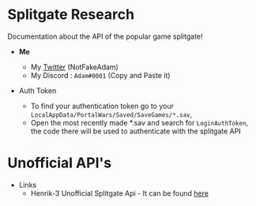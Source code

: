 # Splitgate Research
Documentation about the API of the popular game splitgate!

- **Me**
  - My [Twitter](https://twitter.com/notfakeadam) (NotFakeAdam)
  - My Discord : `Adаm#0001` (Copy and Paste it)
  
- Auth Token
  - To find your authentication token go to your `LocalAppData/PortalWars/Saved/SaveGames/*.sav`, 
  - Open the most recently made *.sav and search for `LoginAuthToken`, the code there will be used to authenticate with the splitgate API

# Unofficial API's
- Links
  - Henrik-3 Unofficial Splitgate Api - It can be found [here](https://github.com/Henrik-3/unofficial-splitgate-api)

